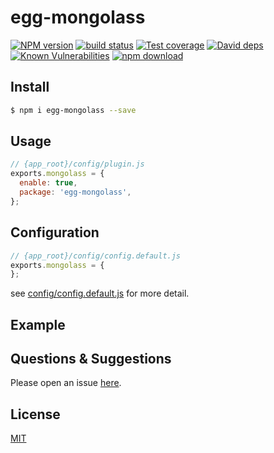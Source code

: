 # egg-mongolass

[![NPM version][npm-image]][npm-url]
[![build status][travis-image]][travis-url]
[![Test coverage][codecov-image]][codecov-url]
[![David deps][david-image]][david-url]
[![Known Vulnerabilities][snyk-image]][snyk-url]
[![npm download][download-image]][download-url]

[npm-image]: https://img.shields.io/npm/v/egg-mongolass.svg?style=flat-square
[npm-url]: https://npmjs.org/package/egg-mongolass
[travis-image]: https://img.shields.io/travis/eggjs/egg-mongolass.svg?style=flat-square
[travis-url]: https://travis-ci.org/eggjs/egg-mongolass
[codecov-image]: https://img.shields.io/codecov/c/github/eggjs/egg-mongolass.svg?style=flat-square
[codecov-url]: https://codecov.io/github/eggjs/egg-mongolass?branch=master
[david-image]: https://img.shields.io/david/eggjs/egg-mongolass.svg?style=flat-square
[david-url]: https://david-dm.org/eggjs/egg-mongolass
[snyk-image]: https://snyk.io/test/npm/egg-mongolass/badge.svg?style=flat-square
[snyk-url]: https://snyk.io/test/npm/egg-mongolass
[download-image]: https://img.shields.io/npm/dm/egg-mongolass.svg?style=flat-square
[download-url]: https://npmjs.org/package/egg-mongolass

<!--
Description here.
-->

## Install

```bash
$ npm i egg-mongolass --save
```

## Usage

```js
// {app_root}/config/plugin.js
exports.mongolass = {
  enable: true,
  package: 'egg-mongolass',
};
```

## Configuration

```js
// {app_root}/config/config.default.js
exports.mongolass = {
};
```

see [config/config.default.js](config/config.default.js) for more detail.

## Example

<!-- example here -->

## Questions & Suggestions

Please open an issue [here](https://github.com/eggjs/egg/issues).

## License

[MIT](LICENSE)
